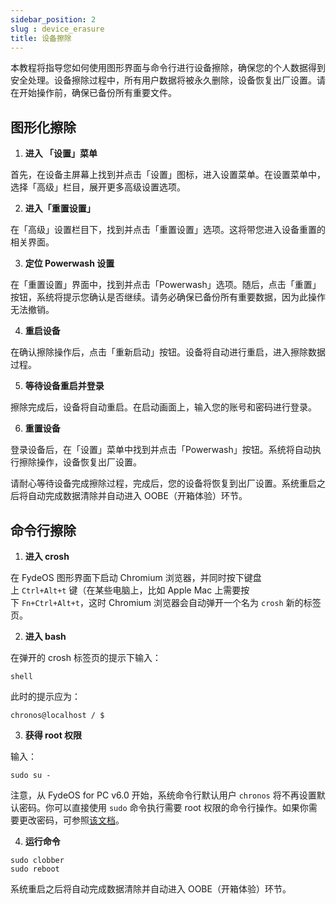 ```yaml
---
sidebar_position: 2
slug : device_erasure
title: 设备擦除
---
```



本教程将指导您如何使用图形界面与命令行进行设备擦除，确保您的个人数据得到安全处理。设备擦除过程中，所有用户数据将被永久删除，设备恢复出厂设置。请在开始操作前，确保已备份所有重要文件。

## 图形化擦除

1. **进入 「设置」菜单**

首先，在设备主屏幕上找到并点击「设置」图标，进入设置菜单。在设置菜单中，选择「高级」栏目，展开更多高级设置选项。

2. **进入「重置设置」**

在「高级」设置栏目下，找到并点击「重置设置」选项。这将带您进入设备重置的相关界面。

3. **定位 Powerwash 设置**

在「重置设置」界面中，找到并点击「Powerwash」选项。随后，点击「重置」按钮，系统将提示您确认是否继续。请务必确保已备份所有重要数据，因为此操作无法撤销。

4. **重启设备**

在确认擦除操作后，点击「重新启动」按钮。设备将自动进行重启，进入擦除数据过程。

5. **等待设备重启并登录**

擦除完成后，设备将自动重启。在启动画面上，输入您的账号和密码进行登录。

6. **重置设备**

登录设备后，在「设置」菜单中找到并点击「Powerwash」按钮。系统将自动执行擦除操作，设备恢复出厂设置。

请耐心等待设备完成擦除过程，完成后，您的设备将恢复到出厂设置。系统重启之后将自动完成数据清除并自动进入 OOBE（开箱体验）环节。

## 命令行擦除

1. **进入 crosh**

在 FydeOS 图形界面下启动 Chromium 浏览器，并同时按下键盘上 `Ctrl+Alt+t` 键（在某些电脑上，比如 Apple Mac 上需要按下 `Fn+Ctrl+Alt+t`，这时 Chromium 浏览器会自动弹开一个名为 `crosh` 新的标签页。

2. **进入 bash**

在弹开的 crosh 标签页的提示下输入：

```
shell
```

此时的提示应为：

```
chronos@localhost / $
```

3. **获得 root 权限**

输入：

```
sudo su -
```

注意，从 FydeOS for PC v6.0 开始，系统命令行默认用户 `chronos` 将不再设置默认密码。你可以直接使用 `sudo` 命令执行需要 root 权限的命令行操作。如果你需要更改密码，可参照[该文档](https://fydeos.com/help/knowledge-base/recipes/chronos-password)。

4. **运行命令**

```
sudo clobber
sudo reboot

```

系统重启之后将自动完成数据清除并自动进入 OOBE（开箱体验）环节。
